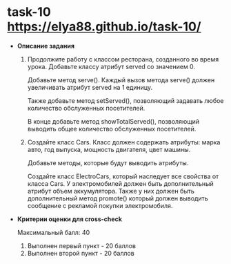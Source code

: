 # task-10  https://elya88.github.io/task-10/
- **Описание задания**
    1. Продолжите работу с классом ресторана, созданного во время урока. Добавьте классу атрибут served со значением 0.
        
        Добавьте метод serve(). Каждый вызов метода serve() должен увеличивать атрибут served на 1 единицу.
        
        Также добавьте метод setServed(), позволяющий задавать любое количество обслуженных посетителей.
        
        В конце добавьте метод showTotalServed(), позволяющий выводить общее количество обслуженных посетителей.
        
    2. Создайте класс Cars. Класс должен содержать атрибуты: марка авто, год выпуска, мощность двигателя, цвет машины.
        
        Добавьте методы, которые будут выводить атрибуты.
        
        Создайте класс ElectroCars, который наследует все свойства от класса Cars. У электромобилей должен быть дополнительный атрибут объем аккумулятора. Также у них должен быть дополнительный метод promote() который должен выводить сообщение с рекламой покупки электромобиля.
        
- **Критерии оценки для cross-check**
    
    Максимальный балл: 40
    
    1. Выполнен первый пункт - 20 баллов
    2. Выполнен второй пункт - 20 баллов
